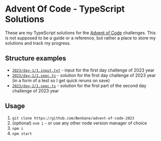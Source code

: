 # Advent Of Code - TypeScript Solutions

These are my TypeScript solutions for the [Advent of Code](https://adventofcode.com/) challenges. This is not supposed to be a guide or a reference, but rather a place to store my solutions and track my progress.

## Structure examples

- [`2023/day-1/1.input.txt`](./2023/day-1/1.input.txt) - input for the first day challenge of 2023 year
- [`2023/day-1/1.spec.ts`](./2023/day-1/1.spec.ts) - solution for the first day challenge of 2023 year (in a form of a test so I get quick reruns on save)
- [`2023/day-2/1.spec.ts`](./2023/day-2/1.spec.ts) - solution for the first part of the second day challenge of 2023 year

## Usage

1. `git clone https://github.com/BenGane/advent-of-code-2023`
1. (optional) `nvm i` - or use any other node version manager of choice
1. `npm i`
1. `npm start`
